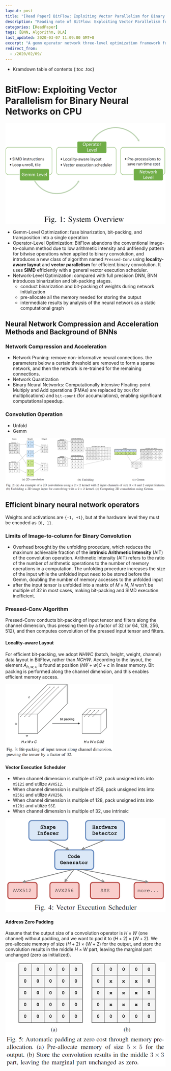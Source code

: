 ```yaml
---
layout: post
title: "[Read Paper] BitFlow: Exploiting Vector Parallelism for Binary Neural Networks on CPU"
description: "Reading note of BitFlow: Exploiting Vector Parallelism for Binary Neural Networks on CPU"
categories: [ReadPaper]
tags: [BNN, Algorithm, DLA]
last_updated: 2020-03-07 11:09:00 GMT+8
excerpt: "A gemm operator network three-level optimization framework for fully exploiting the computing power of BNNs on CPU."
redirect_from:
  - /2020/02/09/
---
```


* Kramdown table of contents
{:toc .toc}

# BitFlow: Exploiting Vector Parallelism for Binary Neural Networks on CPU

<img src="https://raw.githubusercontent.com/SingularityKChen/PicUpload/master/img/20200208164347%20BitFlow%20System%20Overview.png" alt="BitFlow System Overview" style="zoom: 50%;" />

- Gemm-Level Optimization: fuse binarization, bit-packing, and transposition into a single operation
- Operator-Level Optimization: BitFlow abandons the conventional image-to-column method due to low arithmetic intensity and unfriendly pattern for bitwise operations when applied to binary convolution, and introduces a new class of algorithm named `Pressed-Conv` using **locality-aware layout** and **vector parallelism** for efficient binary convolution. It uses **SIMD** efficiently with a general vector execution scheduler.
- Network-Level Optimization: compared with full precision DNN, BNN introduces binarization and bit-packing stages.
  - conduct binarization and bit-packing of weights during network initialization
  - pre-allocate all the memory needed for storing the output
  - intermediate results by analysis of the neural network as a static computational graph

## Neural Network Compression and Acceleration Methods and Background of BNNs

### Network Compression and Acceleration

+ Network Pruning: remove non-informative neural connections. the parameters below a certain threshold are removed to form a sparse network, and then the network is re-trained for the remaining connections.
+ Network Quantization
+ Binary Neural Networks: Computationally intensive Floating-point Multiply and Add operations (FMAs) are replaced by `XOR` (for multiplications) and `bit-count` (for accumulations), enabling significant computational speedup.

### Convolution Operation
+ Unfold
+ Gemm

![](https://raw.githubusercontent.com/SingularityKChen/PicUpload/master/img/20200208221515.png)

## Efficient binary neural network operators

Weights and activations are `{−1, +1}`, but at the hardware level they must be encoded as `{0, 1}`.

### Limits of Image-to-column for Binary Convolution

+ Overhead brought by the unfolding procedure, which reduces the maximum achievable fraction of the **intrinsic Arithmetic Intensity** (AIT) of the convolution operation. Arithmetic Intensity (AIT) refers to the ratio of the number of arithmetic operations to the number of memory operations in a computation. The unfolding procedure increases the size of the input while the unfolded input need to be stored before the Gemm, doubling the number of memory accesses to the unfolded input
+ after the input tensor is unfolded into a matrix of $M ×N$, $N$ won’t be multiple of 32 in most cases, making bit-packing and SIMD execution inefficient.

### Pressed-Conv Algorithm

Pressed-Conv conducts bit-packing of input tensor and filters along the channel dimension, thus pressing them by a factor of 32 (or 64, 128, 256, 512), and then computes convolution of the pressed input tensor and filters.

#### Locality-aware Layout

For efficient bit-packing, we adopt $NHWC$ (batch, height, weight, channel) data layout in BitFlow, rather than $NCHW$. According to the layout, the element $A_{h,w,c}$ is found at position $(hW + w)C + c$ in linear memory. Bit packing is performed along the channel dimension, and this enables efficient memory access.

<img src="https://raw.githubusercontent.com/SingularityKChen/PicUpload/master/img/20200208214851Bit-packing.png" alt="Bit-packing" style="zoom: 33%;" />

#### Vector Execution Scheduler

+ When channel dimension is multiple of 512, pack unsigned ints into `m512i` and utilize `AVX512`.
+ When channel dimension is multiple of 256, pack unsigned ints into `m256i` and utilize `AVX256`.
+ When channel dimension is multiple of 128, pack unsigned ints into `m128i` and utilize `SSE`.
+ When channel dimension is multiple of 32, use intrinsic

![Vector Execution Scheduler](https://raw.githubusercontent.com/SingularityKChen/PicUpload/master/img/20200208223911Vector%20Execution%20Scheduler.png)

#### Address Zero Padding

Assume that the output size of a convolution operator is $H×W$ (one channel) without padding, and we want to pad it to $(H+2)×(W+2)$. We pre-allocate memory of size $(H+2)×(W+2)$ for the output, and store the convolution results in the middle $H×W$ part, leaving the marginal part unchanged (zero as initialized).

![Address Zero Padding](https://raw.githubusercontent.com/SingularityKChen/PicUpload/master/img/20200208223357Zero%20Padding.png)